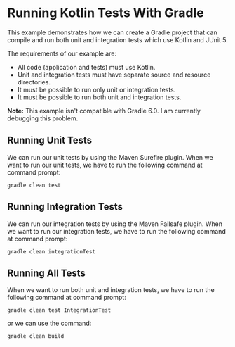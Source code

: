 # Running Kotlin Tests With Gradle

This example demonstrates how we can create a Gradle project that can compile and run 
both unit and integration tests which use Kotlin and JUnit 5.

The requirements of our example are:

* All code (application and tests) must use Kotlin.
* Unit and integration tests must have separate source and resource directories.
* It must be possible to run only unit or integration tests.
* It must be possible to run both unit and integration tests.

**Note:** This example isn't compatible with Gradle 6.0. I am currently debugging this 
problem.

## Running Unit Tests

We can run our unit tests by using the Maven Surefire plugin. When we want to run
our unit tests, we have to run the following command at command prompt:

    gradle clean test

## Running Integration Tests

We can run our integration tests by using the Maven Failsafe plugin. When we want to
run our integration tests, we have to run the following command at command prompt:

    gradle clean integrationTest
    
## Running All Tests

When we want to run both unit and integration tests, we have to run the following
command at command prompt:

    gradle clean test IntegrationTest       

or we can use the command:

    gradle clean build